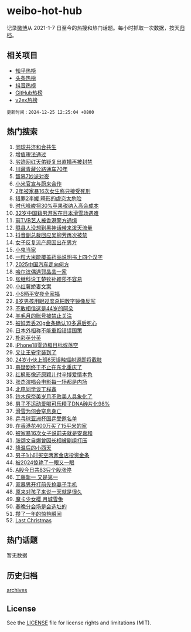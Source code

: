 # weibo-hot-hub

记录[微博](https://www.weibo.com)从 2021-1-7 日至今的热搜和热门话题。每小时抓取一次数据，按天[归档](archives)。

## 相关项目

- [知乎热榜](https://github.com/snaildev/zhihu-hot-hub)
- [头条热榜](https://github.com/snaildev/toutiao-hot-hub)
- [抖音热榜](https://github.com/snaildev/douyin-hot-hub)
- [GitHub热榜](https://github.com/snaildev/github-hot-hub)
- [v2ex热榜](https://github.com/snaildev/v2ex-hot-hub)


`更新时间：2024-12-25 12:25:04 +0800`

## 热门搜索

1. [同球共济和合共生](https://m.weibo.cn/search?containerid=100103type%3D1%26t%3D10%26q%3D%23%E5%90%8C%E7%90%83%E5%85%B1%E6%B5%8E%E5%92%8C%E5%90%88%E5%85%B1%E7%94%9F%23&stream_entry_id=51&isnewpage=1&extparam=seat%3D1%26dgr%3D0%26pos%3D0%26stream_entry_id%3D51%26c_type%3D51%26filter_type%3Drealtimehot%26q%3D%2523%25E5%2590%258C%25E7%2590%2583%25E5%2585%25B1%25E6%25B5%258E%25E5%2592%258C%25E5%2590%2588%25E5%2585%25B1%25E7%2594%259F%2523%26cate%3D10103%26display_time%3D1735100703%26pre_seqid%3D173510070332703686272105)
1. [增值税法通过](https://m.weibo.cn/search?containerid=100103type%3D1%26t%3D10%26q%3D%23%E5%A2%9E%E5%80%BC%E7%A8%8E%E6%B3%95%E9%80%9A%E8%BF%87%23&stream_entry_id=31&isnewpage=1&extparam=seat%3D1%26flag%3D0%26stream_entry_id%3D31%26lcate%3D5001%26band_rank%3D1%26q%3D%2523%25E5%25A2%259E%25E5%2580%25BC%25E7%25A8%258E%25E6%25B3%2595%25E9%2580%259A%25E8%25BF%2587%2523%26dgr%3D0%26pos%3D0%26c_type%3D31%26realpos%3D1%26filter_type%3Drealtimehot%26cate%3D5001%26display_time%3D1735100703%26pre_seqid%3D173510070332703686272105)
1. [劣迹网红天佑疑复出直播再被封禁](https://m.weibo.cn/search?containerid=100103type%3D1%26t%3D10%26q%3D%23%E5%8A%A3%E8%BF%B9%E7%BD%91%E7%BA%A2%E5%A4%A9%E4%BD%91%E7%96%91%E5%A4%8D%E5%87%BA%E7%9B%B4%E6%92%AD%E5%86%8D%E8%A2%AB%E5%B0%81%E7%A6%81%23&stream_entry_id=31&isnewpage=1&extparam=seat%3D1%26flag%3D2%26stream_entry_id%3D31%26lcate%3D5001%26band_rank%3D2%26q%3D%2523%25E5%258A%25A3%25E8%25BF%25B9%25E7%25BD%2591%25E7%25BA%25A2%25E5%25A4%25A9%25E4%25BD%2591%25E7%2596%2591%25E5%25A4%258D%25E5%2587%25BA%25E7%259B%25B4%25E6%2592%25AD%25E5%2586%258D%25E8%25A2%25AB%25E5%25B0%2581%25E7%25A6%2581%2523%26dgr%3D0%26pos%3D1%26c_type%3D31%26realpos%3D2%26filter_type%3Drealtimehot%26cate%3D5001%26display_time%3D1735100703%26pre_seqid%3D173510070332703686272105)
1. [川藏青藏公路通车70年](https://m.weibo.cn/search?containerid=100103type%3D1%26t%3D10%26q%3D%23%E5%B7%9D%E8%97%8F%E9%9D%92%E8%97%8F%E5%85%AC%E8%B7%AF%E9%80%9A%E8%BD%A670%E5%B9%B4%23&stream_entry_id=31&isnewpage=1&extparam=seat%3D1%26flag%3D0%26stream_entry_id%3D31%26lcate%3D5001%26band_rank%3D3%26q%3D%2523%25E5%25B7%259D%25E8%2597%258F%25E9%259D%2592%25E8%2597%258F%25E5%2585%25AC%25E8%25B7%25AF%25E9%2580%259A%25E8%25BD%25A670%25E5%25B9%25B4%2523%26dgr%3D0%26pos%3D2%26c_type%3D31%26realpos%3D3%26filter_type%3Drealtimehot%26cate%3D5001%26display_time%3D1735100703%26pre_seqid%3D173510070332703686272105)
1. [智界7妙派对夜](https://m.weibo.cn/search?containerid=100103type%3D1%26t%3D10%26q%3D%23%E6%99%BA%E7%95%8C7%E5%A6%99%E6%B4%BE%E5%AF%B9%E5%A4%9C%23&stream_entry_id=31&isnewpage=1&extparam=seat%3D1%26stream_entry_id%3D31%26lcate%3D5001%26filter_type%3Drealtimehot%26adid%3D269957%26q%3D%2523%25E6%2599%25BA%25E7%2595%258C7%25E5%25A6%2599%25E6%25B4%25BE%25E5%25AF%25B9%25E5%25A4%259C%2523%26topic_ad%3D1%26dgr%3D0%26is_ad_pos%3D1%26c_type%3D31%26pos%3D3%26band_rank%3D4%26cate%3D5001%26display_time%3D1735100703%26pre_seqid%3D173510070332703686272105)
1. [小米官宣与蔚来合作](https://m.weibo.cn/search?containerid=100103type%3D1%26t%3D10%26q%3D%23%E5%B0%8F%E7%B1%B3%E5%AE%98%E5%AE%A3%E4%B8%8E%E8%94%9A%E6%9D%A5%E5%90%88%E4%BD%9C%23&stream_entry_id=31&isnewpage=1&extparam=seat%3D1%26flag%3D1%26stream_entry_id%3D31%26lcate%3D5001%26band_rank%3D4%26q%3D%2523%25E5%25B0%258F%25E7%25B1%25B3%25E5%25AE%2598%25E5%25AE%25A3%25E4%25B8%258E%25E8%2594%259A%25E6%259D%25A5%25E5%2590%2588%25E4%25BD%259C%2523%26dgr%3D0%26pos%3D4%26c_type%3D31%26realpos%3D4%26filter_type%3Drealtimehot%26cate%3D5001%26display_time%3D1735100703%26pre_seqid%3D173510070332703686272105)
1. [2年被家暴16次女生称只接受死刑](https://m.weibo.cn/search?containerid=100103type%3D1%26t%3D10%26q%3D%232%E5%B9%B4%E8%A2%AB%E5%AE%B6%E6%9A%B416%E6%AC%A1%E5%A5%B3%E7%94%9F%E7%A7%B0%E5%8F%AA%E6%8E%A5%E5%8F%97%E6%AD%BB%E5%88%91%23&stream_entry_id=31&isnewpage=1&extparam=seat%3D1%26flag%3D0%26stream_entry_id%3D31%26lcate%3D5001%26band_rank%3D5%26q%3D%25232%25E5%25B9%25B4%25E8%25A2%25AB%25E5%25AE%25B6%25E6%259A%25B416%25E6%25AC%25A1%25E5%25A5%25B3%25E7%2594%259F%25E7%25A7%25B0%25E5%258F%25AA%25E6%258E%25A5%25E5%258F%2597%25E6%25AD%25BB%25E5%2588%2591%2523%26dgr%3D0%26pos%3D5%26c_type%3D31%26realpos%3D5%26filter_type%3Drealtimehot%26cate%3D5001%26display_time%3D1735100703%26pre_seqid%3D173510070332703686272105)
1. [猎罪2李媛 畸形的虐恋太危险](https://m.weibo.cn/search?containerid=100103type%3D1%26t%3D10%26q%3D%E7%8C%8E%E7%BD%AA2%E6%9D%8E%E5%AA%9B+%E7%95%B8%E5%BD%A2%E7%9A%84%E8%99%90%E6%81%8B%E5%A4%AA%E5%8D%B1%E9%99%A9&stream_entry_id=31&isnewpage=1&extparam=seat%3D1%26flag%3D1%26stream_entry_id%3D31%26lcate%3D5001%26band_rank%3D6%26q%3D%25E7%258C%258E%25E7%25BD%25AA2%25E6%259D%258E%25E5%25AA%259B%2520%25E7%2595%25B8%25E5%25BD%25A2%25E7%259A%2584%25E8%2599%2590%25E6%2581%258B%25E5%25A4%25AA%25E5%258D%25B1%25E9%2599%25A9%26dgr%3D0%26pos%3D6%26c_type%3D31%26realpos%3D6%26filter_type%3Drealtimehot%26cate%3D5001%26display_time%3D1735100703%26pre_seqid%3D173510070332703686272105)
1. [时代峰峻将30%苹果税纳入高会成本](https://m.weibo.cn/search?containerid=100103type%3D1%26t%3D10%26q%3D%23%E6%97%B6%E4%BB%A3%E5%B3%B0%E5%B3%BB%E5%B0%8630%25%E8%8B%B9%E6%9E%9C%E7%A8%8E%E7%BA%B3%E5%85%A5%E9%AB%98%E4%BC%9A%E6%88%90%E6%9C%AC%23&stream_entry_id=31&isnewpage=1&extparam=seat%3D1%26flag%3D2%26stream_entry_id%3D31%26lcate%3D5001%26band_rank%3D7%26q%3D%2523%25E6%2597%25B6%25E4%25BB%25A3%25E5%25B3%25B0%25E5%25B3%25BB%25E5%25B0%258630%2525%25E8%258B%25B9%25E6%259E%259C%25E7%25A8%258E%25E7%25BA%25B3%25E5%2585%25A5%25E9%25AB%2598%25E4%25BC%259A%25E6%2588%2590%25E6%259C%25AC%2523%26dgr%3D0%26pos%3D7%26c_type%3D31%26realpos%3D7%26filter_type%3Drealtimehot%26cate%3D5001%26display_time%3D1735100703%26pre_seqid%3D173510070332703686272105)
1. [32岁中国籍男游客在日本滑雪场遇难](https://m.weibo.cn/search?containerid=100103type%3D1%26t%3D10%26q%3D%2332%E5%B2%81%E4%B8%AD%E5%9B%BD%E7%B1%8D%E7%94%B7%E6%B8%B8%E5%AE%A2%E5%9C%A8%E6%97%A5%E6%9C%AC%E6%BB%91%E9%9B%AA%E5%9C%BA%E9%81%87%E9%9A%BE%23&stream_entry_id=31&isnewpage=1&extparam=seat%3D1%26flag%3D0%26stream_entry_id%3D31%26lcate%3D5001%26band_rank%3D8%26q%3D%252332%25E5%25B2%2581%25E4%25B8%25AD%25E5%259B%25BD%25E7%25B1%258D%25E7%2594%25B7%25E6%25B8%25B8%25E5%25AE%25A2%25E5%259C%25A8%25E6%2597%25A5%25E6%259C%25AC%25E6%25BB%2591%25E9%259B%25AA%25E5%259C%25BA%25E9%2581%2587%25E9%259A%25BE%2523%26dgr%3D0%26pos%3D8%26c_type%3D31%26realpos%3D8%26filter_type%3Drealtimehot%26cate%3D5001%26display_time%3D1735100703%26pre_seqid%3D173510070332703686272105)
1. [前TVB艺人被香港警方通缉](https://m.weibo.cn/search?containerid=100103type%3D1%26t%3D10%26q%3D%23%E5%89%8DTVB%E8%89%BA%E4%BA%BA%E8%A2%AB%E9%A6%99%E6%B8%AF%E8%AD%A6%E6%96%B9%E9%80%9A%E7%BC%89%23&stream_entry_id=31&isnewpage=1&extparam=seat%3D1%26flag%3D1%26stream_entry_id%3D31%26lcate%3D5001%26band_rank%3D9%26q%3D%2523%25E5%2589%258DTVB%25E8%2589%25BA%25E4%25BA%25BA%25E8%25A2%25AB%25E9%25A6%2599%25E6%25B8%25AF%25E8%25AD%25A6%25E6%2596%25B9%25E9%2580%259A%25E7%25BC%2589%2523%26dgr%3D0%26pos%3D9%26c_type%3D31%26realpos%3D9%26filter_type%3Drealtimehot%26cate%3D5001%26display_time%3D1735100703%26pre_seqid%3D173510070332703686272105)
1. [隰县人没想到黑神话带来泼天流量](https://m.weibo.cn/search?containerid=100103type%3D1%26t%3D10%26q%3D%23%E9%9A%B0%E5%8E%BF%E4%BA%BA%E6%B2%A1%E6%83%B3%E5%88%B0%E9%BB%91%E7%A5%9E%E8%AF%9D%E5%B8%A6%E6%9D%A5%E6%B3%BC%E5%A4%A9%E6%B5%81%E9%87%8F%23&stream_entry_id=31&isnewpage=1&extparam=seat%3D1%26flag%3D1%26stream_entry_id%3D31%26lcate%3D5001%26band_rank%3D10%26q%3D%2523%25E9%259A%25B0%25E5%258E%25BF%25E4%25BA%25BA%25E6%25B2%25A1%25E6%2583%25B3%25E5%2588%25B0%25E9%25BB%2591%25E7%25A5%259E%25E8%25AF%259D%25E5%25B8%25A6%25E6%259D%25A5%25E6%25B3%25BC%25E5%25A4%25A9%25E6%25B5%2581%25E9%2587%258F%2523%26dgr%3D0%26pos%3D10%26c_type%3D31%26realpos%3D10%26filter_type%3Drealtimehot%26cate%3D5001%26display_time%3D1735100703%26pre_seqid%3D173510070332703686272105)
1. [抖音副总裁回应吴柳芳再次被禁](https://m.weibo.cn/search?containerid=100103type%3D1%26t%3D10%26q%3D%23%E6%8A%96%E9%9F%B3%E5%89%AF%E6%80%BB%E8%A3%81%E5%9B%9E%E5%BA%94%E5%90%B4%E6%9F%B3%E8%8A%B3%E5%86%8D%E6%AC%A1%E8%A2%AB%E7%A6%81%23&stream_entry_id=31&isnewpage=1&extparam=seat%3D1%26flag%3D1%26stream_entry_id%3D31%26lcate%3D5001%26band_rank%3D11%26q%3D%2523%25E6%258A%2596%25E9%259F%25B3%25E5%2589%25AF%25E6%2580%25BB%25E8%25A3%2581%25E5%259B%259E%25E5%25BA%2594%25E5%2590%25B4%25E6%259F%25B3%25E8%258A%25B3%25E5%2586%258D%25E6%25AC%25A1%25E8%25A2%25AB%25E7%25A6%2581%2523%26dgr%3D0%26pos%3D11%26c_type%3D31%26realpos%3D11%26filter_type%3Drealtimehot%26cate%3D5001%26display_time%3D1735100703%26pre_seqid%3D173510070332703686272105)
1. [女子反复流产原因出在男方](https://m.weibo.cn/search?containerid=100103type%3D1%26t%3D10%26q%3D%23%E5%A5%B3%E5%AD%90%E5%8F%8D%E5%A4%8D%E6%B5%81%E4%BA%A7%E5%8E%9F%E5%9B%A0%E5%87%BA%E5%9C%A8%E7%94%B7%E6%96%B9%23&stream_entry_id=31&isnewpage=1&extparam=seat%3D1%26flag%3D1%26stream_entry_id%3D31%26lcate%3D5001%26band_rank%3D12%26q%3D%2523%25E5%25A5%25B3%25E5%25AD%2590%25E5%258F%258D%25E5%25A4%258D%25E6%25B5%2581%25E4%25BA%25A7%25E5%258E%259F%25E5%259B%25A0%25E5%2587%25BA%25E5%259C%25A8%25E7%2594%25B7%25E6%2596%25B9%2523%26dgr%3D0%26pos%3D12%26c_type%3D31%26realpos%3D12%26filter_type%3Drealtimehot%26cate%3D5001%26display_time%3D1735100703%26pre_seqid%3D173510070332703686272105)
1. [小鬼当家](https://m.weibo.cn/search?containerid=100103type%3D1%26t%3D10%26q%3D%E5%B0%8F%E9%AC%BC%E5%BD%93%E5%AE%B6&stream_entry_id=31&isnewpage=1&extparam=seat%3D1%26flag%3D1%26stream_entry_id%3D31%26lcate%3D5001%26band_rank%3D13%26q%3D%25E5%25B0%258F%25E9%25AC%25BC%25E5%25BD%2593%25E5%25AE%25B6%26dgr%3D0%26pos%3D13%26c_type%3D31%26realpos%3D13%26filter_type%3Drealtimehot%26cate%3D5001%26display_time%3D1735100703%26pre_seqid%3D173510070332703686272105)
1. [一粒大米能覆盖药品说明书上四个汉字](https://m.weibo.cn/search?containerid=100103type%3D1%26t%3D10%26q%3D%23%E4%B8%80%E7%B2%92%E5%A4%A7%E7%B1%B3%E8%83%BD%E8%A6%86%E7%9B%96%E8%8D%AF%E5%93%81%E8%AF%B4%E6%98%8E%E4%B9%A6%E4%B8%8A%E5%9B%9B%E4%B8%AA%E6%B1%89%E5%AD%97%23&stream_entry_id=31&isnewpage=1&extparam=seat%3D1%26flag%3D1%26stream_entry_id%3D31%26lcate%3D5001%26band_rank%3D14%26q%3D%2523%25E4%25B8%2580%25E7%25B2%2592%25E5%25A4%25A7%25E7%25B1%25B3%25E8%2583%25BD%25E8%25A6%2586%25E7%259B%2596%25E8%258D%25AF%25E5%2593%2581%25E8%25AF%25B4%25E6%2598%258E%25E4%25B9%25A6%25E4%25B8%258A%25E5%259B%259B%25E4%25B8%25AA%25E6%25B1%2589%25E5%25AD%2597%2523%26dgr%3D0%26pos%3D14%26c_type%3D31%26realpos%3D14%26filter_type%3Drealtimehot%26cate%3D5001%26display_time%3D1735100703%26pre_seqid%3D173510070332703686272105)
1. [2025中国汽车走向何方](https://m.weibo.cn/search?containerid=100103type%3D1%26t%3D10%26q%3D%232025%E4%B8%AD%E5%9B%BD%E6%B1%BD%E8%BD%A6%E8%B5%B0%E5%90%91%E4%BD%95%E6%96%B9%23&stream_entry_id=31&isnewpage=1&extparam=seat%3D1%26flag%3D1%26stream_entry_id%3D31%26lcate%3D5001%26band_rank%3D15%26q%3D%25232025%25E4%25B8%25AD%25E5%259B%25BD%25E6%25B1%25BD%25E8%25BD%25A6%25E8%25B5%25B0%25E5%2590%2591%25E4%25BD%2595%25E6%2596%25B9%2523%26dgr%3D0%26pos%3D15%26c_type%3D31%26realpos%3D15%26filter_type%3Drealtimehot%26cate%3D5001%26display_time%3D1735100703%26pre_seqid%3D173510070332703686272105)
1. [哈尔滨偶遇郭晶晶一家](https://m.weibo.cn/search?containerid=100103type%3D1%26t%3D10%26q%3D%23%E5%93%88%E5%B0%94%E6%BB%A8%E5%81%B6%E9%81%87%E9%83%AD%E6%99%B6%E6%99%B6%E4%B8%80%E5%AE%B6%23&stream_entry_id=31&isnewpage=1&extparam=seat%3D1%26flag%3D1%26stream_entry_id%3D31%26lcate%3D5001%26band_rank%3D16%26q%3D%2523%25E5%2593%2588%25E5%25B0%2594%25E6%25BB%25A8%25E5%2581%25B6%25E9%2581%2587%25E9%2583%25AD%25E6%2599%25B6%25E6%2599%25B6%25E4%25B8%2580%25E5%25AE%25B6%2523%26dgr%3D0%26pos%3D16%26c_type%3D31%26realpos%3D16%26filter_type%3Drealtimehot%26cate%3D5001%26display_time%3D1735100703%26pre_seqid%3D173510070332703686272105)
1. [张继科说王楚钦孙颖莎不容易](https://m.weibo.cn/search?containerid=100103type%3D1%26t%3D10%26q%3D%23%E5%BC%A0%E7%BB%A7%E7%A7%91%E8%AF%B4%E7%8E%8B%E6%A5%9A%E9%92%A6%E5%AD%99%E9%A2%96%E8%8E%8E%E4%B8%8D%E5%AE%B9%E6%98%93%23&stream_entry_id=31&isnewpage=1&extparam=seat%3D1%26flag%3D0%26stream_entry_id%3D31%26lcate%3D5001%26band_rank%3D17%26q%3D%2523%25E5%25BC%25A0%25E7%25BB%25A7%25E7%25A7%2591%25E8%25AF%25B4%25E7%258E%258B%25E6%25A5%259A%25E9%2592%25A6%25E5%25AD%2599%25E9%25A2%2596%25E8%258E%258E%25E4%25B8%258D%25E5%25AE%25B9%25E6%2598%2593%2523%26dgr%3D0%26pos%3D17%26c_type%3D31%26realpos%3D17%26filter_type%3Drealtimehot%26cate%3D5001%26display_time%3D1735100703%26pre_seqid%3D173510070332703686272105)
1. [小红薯娇妻文案](https://m.weibo.cn/search?containerid=100103type%3D1%26t%3D10%26q%3D%E5%B0%8F%E7%BA%A2%E8%96%AF%E5%A8%87%E5%A6%BB%E6%96%87%E6%A1%88&stream_entry_id=31&isnewpage=1&extparam=seat%3D1%26flag%3D1%26stream_entry_id%3D31%26lcate%3D5001%26band_rank%3D18%26q%3D%25E5%25B0%258F%25E7%25BA%25A2%25E8%2596%25AF%25E5%25A8%2587%25E5%25A6%25BB%25E6%2596%2587%25E6%25A1%2588%26dgr%3D0%26pos%3D18%26c_type%3D31%26realpos%3D18%26filter_type%3Drealtimehot%26cate%3D5001%26display_time%3D1735100703%26pre_seqid%3D173510070332703686272105)
1. [小S晒平安夜全家福](https://m.weibo.cn/search?containerid=100103type%3D1%26t%3D10%26q%3D%23%E5%B0%8FS%E6%99%92%E5%B9%B3%E5%AE%89%E5%A4%9C%E5%85%A8%E5%AE%B6%E7%A6%8F%23&stream_entry_id=31&isnewpage=1&extparam=seat%3D1%26flag%3D1%26stream_entry_id%3D31%26lcate%3D5001%26band_rank%3D19%26q%3D%2523%25E5%25B0%258FS%25E6%2599%2592%25E5%25B9%25B3%25E5%25AE%2589%25E5%25A4%259C%25E5%2585%25A8%25E5%25AE%25B6%25E7%25A6%258F%2523%26dgr%3D0%26pos%3D19%26c_type%3D31%26realpos%3D19%26filter_type%3Drealtimehot%26cate%3D5001%26display_time%3D1735100703%26pre_seqid%3D173510070332703686272105)
1. [8岁男孩用眼过度总把数字镜像反写](https://m.weibo.cn/search?containerid=100103type%3D1%26t%3D10%26q%3D%238%E5%B2%81%E7%94%B7%E5%AD%A9%E7%94%A8%E7%9C%BC%E8%BF%87%E5%BA%A6%E6%80%BB%E6%8A%8A%E6%95%B0%E5%AD%97%E9%95%9C%E5%83%8F%E5%8F%8D%E5%86%99%23&stream_entry_id=31&isnewpage=1&extparam=seat%3D1%26flag%3D1%26stream_entry_id%3D31%26lcate%3D5001%26band_rank%3D20%26q%3D%25238%25E5%25B2%2581%25E7%2594%25B7%25E5%25AD%25A9%25E7%2594%25A8%25E7%259C%25BC%25E8%25BF%2587%25E5%25BA%25A6%25E6%2580%25BB%25E6%258A%258A%25E6%2595%25B0%25E5%25AD%2597%25E9%2595%259C%25E5%2583%258F%25E5%258F%258D%25E5%2586%2599%2523%26dgr%3D0%26pos%3D20%26c_type%3D31%26realpos%3D20%26filter_type%3Drealtimehot%26cate%3D5001%26display_time%3D1735100703%26pre_seqid%3D173510070332703686272105)
1. [不敢相信这是44岁的阿朵](https://m.weibo.cn/search?containerid=100103type%3D1%26t%3D10%26q%3D%E4%B8%8D%E6%95%A2%E7%9B%B8%E4%BF%A1%E8%BF%99%E6%98%AF44%E5%B2%81%E7%9A%84%E9%98%BF%E6%9C%B5&stream_entry_id=31&isnewpage=1&extparam=seat%3D1%26flag%3D1%26stream_entry_id%3D31%26lcate%3D5001%26band_rank%3D21%26q%3D%25E4%25B8%258D%25E6%2595%25A2%25E7%259B%25B8%25E4%25BF%25A1%25E8%25BF%2599%25E6%2598%25AF44%25E5%25B2%2581%25E7%259A%2584%25E9%2598%25BF%25E6%259C%25B5%26dgr%3D0%26pos%3D21%26c_type%3D31%26realpos%3D21%26filter_type%3Drealtimehot%26cate%3D5001%26display_time%3D1735100703%26pre_seqid%3D173510070332703686272105)
1. [羊毛月的账号被禁止关注](https://m.weibo.cn/search?containerid=100103type%3D1%26t%3D10%26q%3D%23%E7%BE%8A%E6%AF%9B%E6%9C%88%E7%9A%84%E8%B4%A6%E5%8F%B7%E8%A2%AB%E7%A6%81%E6%AD%A2%E5%85%B3%E6%B3%A8%23&stream_entry_id=31&isnewpage=1&extparam=seat%3D1%26flag%3D0%26stream_entry_id%3D31%26lcate%3D5001%26band_rank%3D22%26q%3D%2523%25E7%25BE%258A%25E6%25AF%259B%25E6%259C%2588%25E7%259A%2584%25E8%25B4%25A6%25E5%258F%25B7%25E8%25A2%25AB%25E7%25A6%2581%25E6%25AD%25A2%25E5%2585%25B3%25E6%25B3%25A8%2523%26dgr%3D0%26pos%3D22%26c_type%3D31%26realpos%3D22%26filter_type%3Drealtimehot%26cate%3D5001%26display_time%3D1735100703%26pre_seqid%3D173510070332703686272105)
1. [被娃弄丢20g金条确认10多遍后死心](https://m.weibo.cn/search?containerid=100103type%3D1%26t%3D10%26q%3D%23%E8%A2%AB%E5%A8%83%E5%BC%84%E4%B8%A220g%E9%87%91%E6%9D%A1%E7%A1%AE%E8%AE%A410%E5%A4%9A%E9%81%8D%E5%90%8E%E6%AD%BB%E5%BF%83%23&stream_entry_id=31&isnewpage=1&extparam=seat%3D1%26flag%3D2%26stream_entry_id%3D31%26lcate%3D5001%26band_rank%3D23%26q%3D%2523%25E8%25A2%25AB%25E5%25A8%2583%25E5%25BC%2584%25E4%25B8%25A220g%25E9%2587%2591%25E6%259D%25A1%25E7%25A1%25AE%25E8%25AE%25A410%25E5%25A4%259A%25E9%2581%258D%25E5%2590%258E%25E6%25AD%25BB%25E5%25BF%2583%2523%26dgr%3D0%26pos%3D23%26c_type%3D31%26realpos%3D23%26filter_type%3Drealtimehot%26cate%3D5001%26display_time%3D1735100703%26pre_seqid%3D173510070332703686272105)
1. [日本外相称不能重蹈错误国策](https://m.weibo.cn/search?containerid=100103type%3D1%26t%3D10%26q%3D%23%E6%97%A5%E6%9C%AC%E5%A4%96%E7%9B%B8%E7%A7%B0%E4%B8%8D%E8%83%BD%E9%87%8D%E8%B9%88%E9%94%99%E8%AF%AF%E5%9B%BD%E7%AD%96%23&stream_entry_id=31&isnewpage=1&extparam=seat%3D1%26flag%3D0%26stream_entry_id%3D31%26lcate%3D5001%26band_rank%3D24%26q%3D%2523%25E6%2597%25A5%25E6%259C%25AC%25E5%25A4%2596%25E7%259B%25B8%25E7%25A7%25B0%25E4%25B8%258D%25E8%2583%25BD%25E9%2587%258D%25E8%25B9%2588%25E9%2594%2599%25E8%25AF%25AF%25E5%259B%25BD%25E7%25AD%2596%2523%26dgr%3D0%26pos%3D24%26c_type%3D31%26realpos%3D24%26filter_type%3Drealtimehot%26cate%3D5001%26display_time%3D1735100703%26pre_seqid%3D173510070332703686272105)
1. [朴彩英分英](https://m.weibo.cn/search?containerid=100103type%3D1%26t%3D10%26q%3D%23%E6%9C%B4%E5%BD%A9%E8%8B%B1%E5%88%86%E8%8B%B1%23&stream_entry_id=31&isnewpage=1&extparam=seat%3D1%26flag%3D0%26stream_entry_id%3D31%26lcate%3D5001%26band_rank%3D25%26q%3D%2523%25E6%259C%25B4%25E5%25BD%25A9%25E8%258B%25B1%25E5%2588%2586%25E8%258B%25B1%2523%26dgr%3D0%26pos%3D25%26c_type%3D31%26realpos%3D25%26filter_type%3Drealtimehot%26cate%3D5001%26display_time%3D1735100703%26pre_seqid%3D173510070332703686272105)
1. [iPhone18零边框目标或落空](https://m.weibo.cn/search?containerid=100103type%3D1%26t%3D10%26q%3D%23iPhone18%E9%9B%B6%E8%BE%B9%E6%A1%86%E7%9B%AE%E6%A0%87%E6%88%96%E8%90%BD%E7%A9%BA%23&stream_entry_id=31&isnewpage=1&extparam=seat%3D1%26flag%3D0%26stream_entry_id%3D31%26lcate%3D5001%26band_rank%3D26%26q%3D%2523iPhone18%25E9%259B%25B6%25E8%25BE%25B9%25E6%25A1%2586%25E7%259B%25AE%25E6%25A0%2587%25E6%2588%2596%25E8%2590%25BD%25E7%25A9%25BA%2523%26dgr%3D0%26pos%3D26%26c_type%3D31%26realpos%3D26%26filter_type%3Drealtimehot%26cate%3D5001%26display_time%3D1735100703%26pre_seqid%3D173510070332703686272105)
1. [又让王安宇装到了](https://m.weibo.cn/search?containerid=100103type%3D1%26t%3D10%26q%3D%E5%8F%88%E8%AE%A9%E7%8E%8B%E5%AE%89%E5%AE%87%E8%A3%85%E5%88%B0%E4%BA%86&stream_entry_id=31&isnewpage=1&extparam=seat%3D1%26flag%3D1%26stream_entry_id%3D31%26lcate%3D5001%26band_rank%3D27%26q%3D%25E5%258F%2588%25E8%25AE%25A9%25E7%258E%258B%25E5%25AE%2589%25E5%25AE%2587%25E8%25A3%2585%25E5%2588%25B0%25E4%25BA%2586%26dgr%3D0%26pos%3D27%26c_type%3D31%26realpos%3D27%26filter_type%3Drealtimehot%26cate%3D5001%26display_time%3D1735100703%26pre_seqid%3D173510070332703686272105)
1. [24岁小伙上班6天误触辐射源即将截肢](https://m.weibo.cn/search?containerid=100103type%3D1%26t%3D10%26q%3D%2324%E5%B2%81%E5%B0%8F%E4%BC%99%E4%B8%8A%E7%8F%AD6%E5%A4%A9%E8%AF%AF%E8%A7%A6%E8%BE%90%E5%B0%84%E6%BA%90%E5%8D%B3%E5%B0%86%E6%88%AA%E8%82%A2%23&stream_entry_id=31&isnewpage=1&extparam=seat%3D1%26flag%3D0%26stream_entry_id%3D31%26lcate%3D5001%26band_rank%3D28%26q%3D%252324%25E5%25B2%2581%25E5%25B0%258F%25E4%25BC%2599%25E4%25B8%258A%25E7%258F%25AD6%25E5%25A4%25A9%25E8%25AF%25AF%25E8%25A7%25A6%25E8%25BE%2590%25E5%25B0%2584%25E6%25BA%2590%25E5%258D%25B3%25E5%25B0%2586%25E6%2588%25AA%25E8%2582%25A2%2523%26dgr%3D0%26pos%3D28%26c_type%3D31%26realpos%3D28%26filter_type%3Drealtimehot%26cate%3D5001%26display_time%3D1735100703%26pre_seqid%3D173510070332703686272105)
1. [悬疑剧终于不止在东北重庆了](https://m.weibo.cn/search?containerid=100103type%3D1%26t%3D10%26q%3D%E6%82%AC%E7%96%91%E5%89%A7%E7%BB%88%E4%BA%8E%E4%B8%8D%E6%AD%A2%E5%9C%A8%E4%B8%9C%E5%8C%97%E9%87%8D%E5%BA%86%E4%BA%86&stream_entry_id=31&isnewpage=1&extparam=seat%3D1%26flag%3D1%26stream_entry_id%3D31%26lcate%3D5001%26band_rank%3D29%26q%3D%25E6%2582%25AC%25E7%2596%2591%25E5%2589%25A7%25E7%25BB%2588%25E4%25BA%258E%25E4%25B8%258D%25E6%25AD%25A2%25E5%259C%25A8%25E4%25B8%259C%25E5%258C%2597%25E9%2587%258D%25E5%25BA%2586%25E4%25BA%2586%26dgr%3D0%26pos%3D29%26c_type%3D31%26realpos%3D29%26filter_type%3Drealtimehot%26cate%3D5001%26display_time%3D1735100703%26pre_seqid%3D173510070332703686272105)
1. [红枫影像还原颖儿付辛博爱情本色](https://m.weibo.cn/search?containerid=100103type%3D1%26t%3D10%26q%3D%23%E7%BA%A2%E6%9E%AB%E5%BD%B1%E5%83%8F%E8%BF%98%E5%8E%9F%E9%A2%96%E5%84%BF%E4%BB%98%E8%BE%9B%E5%8D%9A%E7%88%B1%E6%83%85%E6%9C%AC%E8%89%B2%23&stream_entry_id=31&isnewpage=1&extparam=seat%3D1%26flag%3D0%26stream_entry_id%3D31%26lcate%3D5001%26band_rank%3D30%26filter_type%3Drealtimehot%26pos%3D30%26dgr%3D0%26adid%3D269895%26c_type%3D31%26realpos%3D30%26q%3D%2523%25E7%25BA%25A2%25E6%259E%25AB%25E5%25BD%25B1%25E5%2583%258F%25E8%25BF%2598%25E5%258E%259F%25E9%25A2%2596%25E5%2584%25BF%25E4%25BB%2598%25E8%25BE%259B%25E5%258D%259A%25E7%2588%25B1%25E6%2583%2585%25E6%259C%25AC%25E8%2589%25B2%2523%26cate%3D5001%26display_time%3D1735100703%26pre_seqid%3D173510070332703686272105)
1. [张杰演唱会电影每一场都是内场](https://m.weibo.cn/search?containerid=100103type%3D1%26t%3D10%26q%3D%23%E5%BC%A0%E6%9D%B0%E6%BC%94%E5%94%B1%E4%BC%9A%E7%94%B5%E5%BD%B1%E6%AF%8F%E4%B8%80%E5%9C%BA%E9%83%BD%E6%98%AF%E5%86%85%E5%9C%BA%23&stream_entry_id=31&isnewpage=1&extparam=seat%3D1%26flag%3D1%26stream_entry_id%3D31%26lcate%3D5001%26band_rank%3D31%26q%3D%2523%25E5%25BC%25A0%25E6%259D%25B0%25E6%25BC%2594%25E5%2594%25B1%25E4%25BC%259A%25E7%2594%25B5%25E5%25BD%25B1%25E6%25AF%258F%25E4%25B8%2580%25E5%259C%25BA%25E9%2583%25BD%25E6%2598%25AF%25E5%2586%2585%25E5%259C%25BA%2523%26dgr%3D0%26pos%3D31%26c_type%3D31%26realpos%3D31%26filter_type%3Drealtimehot%26cate%3D5001%26display_time%3D1735100703%26pre_seqid%3D173510070332703686272105)
1. [北电同学谈丁程鑫](https://m.weibo.cn/search?containerid=100103type%3D1%26t%3D10%26q%3D%23%E5%8C%97%E7%94%B5%E5%90%8C%E5%AD%A6%E8%B0%88%E4%B8%81%E7%A8%8B%E9%91%AB%23&stream_entry_id=31&isnewpage=1&extparam=seat%3D1%26flag%3D1%26stream_entry_id%3D31%26lcate%3D5001%26band_rank%3D32%26q%3D%2523%25E5%258C%2597%25E7%2594%25B5%25E5%2590%258C%25E5%25AD%25A6%25E8%25B0%2588%25E4%25B8%2581%25E7%25A8%258B%25E9%2591%25AB%2523%26dgr%3D0%26pos%3D32%26c_type%3D31%26realpos%3D32%26filter_type%3Drealtimehot%26cate%3D5001%26display_time%3D1735100703%26pre_seqid%3D173510070332703686272105)
1. [铃木保奈美岁月不败美人具象化了](https://m.weibo.cn/search?containerid=100103type%3D1%26t%3D10%26q%3D%E9%93%83%E6%9C%A8%E4%BF%9D%E5%A5%88%E7%BE%8E%E5%B2%81%E6%9C%88%E4%B8%8D%E8%B4%A5%E7%BE%8E%E4%BA%BA%E5%85%B7%E8%B1%A1%E5%8C%96%E4%BA%86&stream_entry_id=31&isnewpage=1&extparam=seat%3D1%26flag%3D1%26stream_entry_id%3D31%26lcate%3D5001%26band_rank%3D33%26q%3D%25E9%2593%2583%25E6%259C%25A8%25E4%25BF%259D%25E5%25A5%2588%25E7%25BE%258E%25E5%25B2%2581%25E6%259C%2588%25E4%25B8%258D%25E8%25B4%25A5%25E7%25BE%258E%25E4%25BA%25BA%25E5%2585%25B7%25E8%25B1%25A1%25E5%258C%2596%25E4%25BA%2586%26dgr%3D0%26pos%3D33%26c_type%3D31%26realpos%3D33%26filter_type%3Drealtimehot%26cate%3D5001%26display_time%3D1735100703%26pre_seqid%3D173510070332703686272105)
1. [男子不运动爱喝可乐精子DNA碎片化98%](https://m.weibo.cn/search?containerid=100103type%3D1%26t%3D10%26q%3D%23%E7%94%B7%E5%AD%90%E4%B8%8D%E8%BF%90%E5%8A%A8%E7%88%B1%E5%96%9D%E5%8F%AF%E4%B9%90%E7%B2%BE%E5%AD%90DNA%E7%A2%8E%E7%89%87%E5%8C%9698%25%23&stream_entry_id=31&isnewpage=1&extparam=seat%3D1%26flag%3D1%26stream_entry_id%3D31%26lcate%3D5001%26band_rank%3D34%26q%3D%2523%25E7%2594%25B7%25E5%25AD%2590%25E4%25B8%258D%25E8%25BF%2590%25E5%258A%25A8%25E7%2588%25B1%25E5%2596%259D%25E5%258F%25AF%25E4%25B9%2590%25E7%25B2%25BE%25E5%25AD%2590DNA%25E7%25A2%258E%25E7%2589%2587%25E5%258C%259698%2525%2523%26dgr%3D0%26pos%3D34%26c_type%3D31%26realpos%3D34%26filter_type%3Drealtimehot%26cate%3D5001%26display_time%3D1735100703%26pre_seqid%3D173510070332703686272105)
1. [滑雪为何会窒息身亡](https://m.weibo.cn/search?containerid=100103type%3D1%26t%3D10%26q%3D%23%E6%BB%91%E9%9B%AA%E4%B8%BA%E4%BD%95%E4%BC%9A%E7%AA%92%E6%81%AF%E8%BA%AB%E4%BA%A1%23&stream_entry_id=31&isnewpage=1&extparam=seat%3D1%26flag%3D0%26stream_entry_id%3D31%26lcate%3D5001%26band_rank%3D35%26q%3D%2523%25E6%25BB%2591%25E9%259B%25AA%25E4%25B8%25BA%25E4%25BD%2595%25E4%25BC%259A%25E7%25AA%2592%25E6%2581%25AF%25E8%25BA%25AB%25E4%25BA%25A1%2523%26dgr%3D0%26pos%3D35%26c_type%3D31%26realpos%3D35%26filter_type%3Drealtimehot%26cate%3D5001%26display_time%3D1735100703%26pre_seqid%3D173510070332703686272105)
1. [乒乓球亚洲杯国乒受邀名单](https://m.weibo.cn/search?containerid=100103type%3D1%26t%3D10%26q%3D%23%E4%B9%92%E4%B9%93%E7%90%83%E4%BA%9A%E6%B4%B2%E6%9D%AF%E5%9B%BD%E4%B9%92%E5%8F%97%E9%82%80%E5%90%8D%E5%8D%95%23&stream_entry_id=31&isnewpage=1&extparam=seat%3D1%26flag%3D1%26stream_entry_id%3D31%26lcate%3D5001%26band_rank%3D36%26q%3D%2523%25E4%25B9%2592%25E4%25B9%2593%25E7%2590%2583%25E4%25BA%259A%25E6%25B4%25B2%25E6%259D%25AF%25E5%259B%25BD%25E4%25B9%2592%25E5%258F%2597%25E9%2582%2580%25E5%2590%258D%25E5%258D%2595%2523%26dgr%3D0%26pos%3D36%26c_type%3D31%26realpos%3D36%26filter_type%3Drealtimehot%26cate%3D5001%26display_time%3D1735100703%26pre_seqid%3D173510070332703686272105)
1. [在香港花400万买了15平米的家](https://m.weibo.cn/search?containerid=100103type%3D1%26t%3D10%26q%3D%E5%9C%A8%E9%A6%99%E6%B8%AF%E8%8A%B1400%E4%B8%87%E4%B9%B0%E4%BA%8615%E5%B9%B3%E7%B1%B3%E7%9A%84%E5%AE%B6&stream_entry_id=31&isnewpage=1&extparam=seat%3D1%26flag%3D0%26stream_entry_id%3D31%26lcate%3D5001%26band_rank%3D37%26q%3D%25E5%259C%25A8%25E9%25A6%2599%25E6%25B8%25AF%25E8%258A%25B1400%25E4%25B8%2587%25E4%25B9%25B0%25E4%25BA%258615%25E5%25B9%25B3%25E7%25B1%25B3%25E7%259A%2584%25E5%25AE%25B6%26dgr%3D0%26pos%3D37%26c_type%3D31%26realpos%3D37%26filter_type%3Drealtimehot%26cate%3D5001%26display_time%3D1735100703%26pre_seqid%3D173510070332703686272105)
1. [被家暴16次女子说前夫就是安嘉和](https://m.weibo.cn/search?containerid=100103type%3D1%26t%3D10%26q%3D%23%E8%A2%AB%E5%AE%B6%E6%9A%B416%E6%AC%A1%E5%A5%B3%E5%AD%90%E8%AF%B4%E5%89%8D%E5%A4%AB%E5%B0%B1%E6%98%AF%E5%AE%89%E5%98%89%E5%92%8C%23&stream_entry_id=31&isnewpage=1&extparam=seat%3D1%26flag%3D1%26stream_entry_id%3D31%26lcate%3D5001%26band_rank%3D38%26q%3D%2523%25E8%25A2%25AB%25E5%25AE%25B6%25E6%259A%25B416%25E6%25AC%25A1%25E5%25A5%25B3%25E5%25AD%2590%25E8%25AF%25B4%25E5%2589%258D%25E5%25A4%25AB%25E5%25B0%25B1%25E6%2598%25AF%25E5%25AE%2589%25E5%2598%2589%25E5%2592%258C%2523%26dgr%3D0%26pos%3D38%26c_type%3D31%26realpos%3D38%26filter_type%3Drealtimehot%26cate%3D5001%26display_time%3D1735100703%26pre_seqid%3D173510070332703686272105)
1. [张颂文自爆曾因长相被剧组打压](https://m.weibo.cn/search?containerid=100103type%3D1%26t%3D10%26q%3D%23%E5%BC%A0%E9%A2%82%E6%96%87%E8%87%AA%E7%88%86%E6%9B%BE%E5%9B%A0%E9%95%BF%E7%9B%B8%E8%A2%AB%E5%89%A7%E7%BB%84%E6%89%93%E5%8E%8B%23&stream_entry_id=31&isnewpage=1&extparam=seat%3D1%26flag%3D0%26stream_entry_id%3D31%26lcate%3D5001%26band_rank%3D39%26q%3D%2523%25E5%25BC%25A0%25E9%25A2%2582%25E6%2596%2587%25E8%2587%25AA%25E7%2588%2586%25E6%259B%25BE%25E5%259B%25A0%25E9%2595%25BF%25E7%259B%25B8%25E8%25A2%25AB%25E5%2589%25A7%25E7%25BB%2584%25E6%2589%2593%25E5%258E%258B%2523%26dgr%3D0%26pos%3D39%26c_type%3D31%26realpos%3D39%26filter_type%3Drealtimehot%26cate%3D5001%26display_time%3D1735100703%26pre_seqid%3D173510070332703686272105)
1. [降温后的小西天](https://m.weibo.cn/search?containerid=100103type%3D1%26t%3D10%26q%3D%23%E9%99%8D%E6%B8%A9%E5%90%8E%E7%9A%84%E5%B0%8F%E8%A5%BF%E5%A4%A9%23&stream_entry_id=31&isnewpage=1&extparam=seat%3D1%26flag%3D1%26stream_entry_id%3D31%26lcate%3D5001%26band_rank%3D40%26q%3D%2523%25E9%2599%258D%25E6%25B8%25A9%25E5%2590%258E%25E7%259A%2584%25E5%25B0%258F%25E8%25A5%25BF%25E5%25A4%25A9%2523%26dgr%3D0%26pos%3D40%26c_type%3D31%26realpos%3D40%26filter_type%3Drealtimehot%26cate%3D5001%26display_time%3D1735100703%26pre_seqid%3D173510070332703686272105)
1. [男子1小时买空两家金店投资金条](https://m.weibo.cn/search?containerid=100103type%3D1%26t%3D10%26q%3D%23%E7%94%B7%E5%AD%901%E5%B0%8F%E6%97%B6%E4%B9%B0%E7%A9%BA%E4%B8%A4%E5%AE%B6%E9%87%91%E5%BA%97%E6%8A%95%E8%B5%84%E9%87%91%E6%9D%A1%23&stream_entry_id=31&isnewpage=1&extparam=seat%3D1%26flag%3D0%26stream_entry_id%3D31%26lcate%3D5001%26band_rank%3D41%26q%3D%2523%25E7%2594%25B7%25E5%25AD%25901%25E5%25B0%258F%25E6%2597%25B6%25E4%25B9%25B0%25E7%25A9%25BA%25E4%25B8%25A4%25E5%25AE%25B6%25E9%2587%2591%25E5%25BA%2597%25E6%258A%2595%25E8%25B5%2584%25E9%2587%2591%25E6%259D%25A1%2523%26dgr%3D0%26pos%3D41%26c_type%3D31%26realpos%3D41%26filter_type%3Drealtimehot%26cate%3D5001%26display_time%3D1735100703%26pre_seqid%3D173510070332703686272105)
1. [被2024惊艳了一眼又一眼](https://m.weibo.cn/search?containerid=100103type%3D1%26t%3D10%26q%3D%23%E8%A2%AB2024%E6%83%8A%E8%89%B3%E4%BA%86%E4%B8%80%E7%9C%BC%E5%8F%88%E4%B8%80%E7%9C%BC%23&stream_entry_id=31&isnewpage=1&extparam=seat%3D1%26flag%3D0%26stream_entry_id%3D31%26lcate%3D5001%26band_rank%3D42%26q%3D%2523%25E8%25A2%25AB2024%25E6%2583%258A%25E8%2589%25B3%25E4%25BA%2586%25E4%25B8%2580%25E7%259C%25BC%25E5%258F%2588%25E4%25B8%2580%25E7%259C%25BC%2523%26dgr%3D0%26pos%3D42%26c_type%3D31%26realpos%3D42%26filter_type%3Drealtimehot%26cate%3D5001%26display_time%3D1735100703%26pre_seqid%3D173510070332703686272105)
1. [A股今日共83只个股涨停](https://m.weibo.cn/search?containerid=100103type%3D1%26t%3D10%26q%3D%23A%E8%82%A1%E4%BB%8A%E6%97%A5%E5%85%B183%E5%8F%AA%E4%B8%AA%E8%82%A1%E6%B6%A8%E5%81%9C%23&stream_entry_id=31&isnewpage=1&extparam=seat%3D1%26flag%3D1%26stream_entry_id%3D31%26lcate%3D5001%26band_rank%3D43%26q%3D%2523A%25E8%2582%25A1%25E4%25BB%258A%25E6%2597%25A5%25E5%2585%25B183%25E5%258F%25AA%25E4%25B8%25AA%25E8%2582%25A1%25E6%25B6%25A8%25E5%2581%259C%2523%26dgr%3D0%26pos%3D43%26c_type%3D31%26realpos%3D43%26filter_type%3Drealtimehot%26cate%3D5001%26display_time%3D1735100703%26pre_seqid%3D173510070332703686272105)
1. [工藤新一 又是第一](https://m.weibo.cn/search?containerid=100103type%3D1%26t%3D10%26q%3D%E5%B7%A5%E8%97%A4%E6%96%B0%E4%B8%80+%E5%8F%88%E6%98%AF%E7%AC%AC%E4%B8%80&stream_entry_id=31&isnewpage=1&extparam=seat%3D1%26flag%3D1%26stream_entry_id%3D31%26lcate%3D5001%26band_rank%3D44%26q%3D%25E5%25B7%25A5%25E8%2597%25A4%25E6%2596%25B0%25E4%25B8%2580%2520%25E5%258F%2588%25E6%2598%25AF%25E7%25AC%25AC%25E4%25B8%2580%26dgr%3D0%26pos%3D44%26c_type%3D31%26realpos%3D44%26filter_type%3Drealtimehot%26cate%3D5001%26display_time%3D1735100703%26pre_seqid%3D173510070332703686272105)
1. [家暴男开打前先抢妻子手机](https://m.weibo.cn/search?containerid=100103type%3D1%26t%3D10%26q%3D%23%E5%AE%B6%E6%9A%B4%E7%94%B7%E5%BC%80%E6%89%93%E5%89%8D%E5%85%88%E6%8A%A2%E5%A6%BB%E5%AD%90%E6%89%8B%E6%9C%BA%23&stream_entry_id=31&isnewpage=1&extparam=seat%3D1%26flag%3D1%26stream_entry_id%3D31%26lcate%3D5001%26band_rank%3D45%26q%3D%2523%25E5%25AE%25B6%25E6%259A%25B4%25E7%2594%25B7%25E5%25BC%2580%25E6%2589%2593%25E5%2589%258D%25E5%2585%2588%25E6%258A%25A2%25E5%25A6%25BB%25E5%25AD%2590%25E6%2589%258B%25E6%259C%25BA%2523%26dgr%3D0%26pos%3D45%26c_type%3D31%26realpos%3D45%26filter_type%3Drealtimehot%26cate%3D5001%26display_time%3D1735100703%26pre_seqid%3D173510070332703686272105)
1. [原来对孩子来说一天就是很久](https://m.weibo.cn/search?containerid=100103type%3D1%26t%3D10%26q%3D%23%E5%8E%9F%E6%9D%A5%E5%AF%B9%E5%AD%A9%E5%AD%90%E6%9D%A5%E8%AF%B4%E4%B8%80%E5%A4%A9%E5%B0%B1%E6%98%AF%E5%BE%88%E4%B9%85%23&stream_entry_id=31&isnewpage=1&extparam=seat%3D1%26flag%3D0%26stream_entry_id%3D31%26lcate%3D5001%26band_rank%3D46%26q%3D%2523%25E5%258E%259F%25E6%259D%25A5%25E5%25AF%25B9%25E5%25AD%25A9%25E5%25AD%2590%25E6%259D%25A5%25E8%25AF%25B4%25E4%25B8%2580%25E5%25A4%25A9%25E5%25B0%25B1%25E6%2598%25AF%25E5%25BE%2588%25E4%25B9%2585%2523%26dgr%3D0%26pos%3D46%26c_type%3D31%26realpos%3D46%26filter_type%3Drealtimehot%26cate%3D5001%26display_time%3D1735100703%26pre_seqid%3D173510070332703686272105)
1. [魔卡少女樱 月城雪兔](https://m.weibo.cn/search?containerid=100103type%3D1%26t%3D10%26q%3D%E9%AD%94%E5%8D%A1%E5%B0%91%E5%A5%B3%E6%A8%B1+%E6%9C%88%E5%9F%8E%E9%9B%AA%E5%85%94&stream_entry_id=31&isnewpage=1&extparam=seat%3D1%26flag%3D1%26stream_entry_id%3D31%26lcate%3D5001%26band_rank%3D47%26q%3D%25E9%25AD%2594%25E5%258D%25A1%25E5%25B0%2591%25E5%25A5%25B3%25E6%25A8%25B1%2520%25E6%259C%2588%25E5%259F%258E%25E9%259B%25AA%25E5%2585%2594%26dgr%3D0%26pos%3D47%26c_type%3D31%26realpos%3D47%26filter_type%3Drealtimehot%26cate%3D5001%26display_time%3D1735100703%26pre_seqid%3D173510070332703686272105)
1. [春晚分会场是会选址的](https://m.weibo.cn/search?containerid=100103type%3D1%26t%3D10%26q%3D%23%E6%98%A5%E6%99%9A%E5%88%86%E4%BC%9A%E5%9C%BA%E6%98%AF%E4%BC%9A%E9%80%89%E5%9D%80%E7%9A%84%23&stream_entry_id=31&isnewpage=1&extparam=seat%3D1%26flag%3D0%26stream_entry_id%3D31%26lcate%3D5001%26band_rank%3D48%26q%3D%2523%25E6%2598%25A5%25E6%2599%259A%25E5%2588%2586%25E4%25BC%259A%25E5%259C%25BA%25E6%2598%25AF%25E4%25BC%259A%25E9%2580%2589%25E5%259D%2580%25E7%259A%2584%2523%26dgr%3D0%26pos%3D48%26c_type%3D31%26realpos%3D48%26filter_type%3Drealtimehot%26cate%3D5001%26display_time%3D1735100703%26pre_seqid%3D173510070332703686272105)
1. [攒了一年的惊艳瞬间](https://m.weibo.cn/search?containerid=100103type%3D1%26t%3D10%26q%3D%23%E6%94%92%E4%BA%86%E4%B8%80%E5%B9%B4%E7%9A%84%E6%83%8A%E8%89%B3%E7%9E%AC%E9%97%B4%23&stream_entry_id=31&isnewpage=1&extparam=seat%3D1%26flag%3D1%26stream_entry_id%3D31%26lcate%3D5001%26band_rank%3D49%26q%3D%2523%25E6%2594%2592%25E4%25BA%2586%25E4%25B8%2580%25E5%25B9%25B4%25E7%259A%2584%25E6%2583%258A%25E8%2589%25B3%25E7%259E%25AC%25E9%2597%25B4%2523%26dgr%3D0%26pos%3D49%26c_type%3D31%26realpos%3D49%26filter_type%3Drealtimehot%26cate%3D5001%26display_time%3D1735100703%26pre_seqid%3D173510070332703686272105)
1. [Last Christmas](https://m.weibo.cn/search?containerid=100103type%3D1%26t%3D10%26q%3DLast+Christmas&stream_entry_id=31&isnewpage=1&extparam=seat%3D1%26flag%3D1%26stream_entry_id%3D31%26lcate%3D5001%26band_rank%3D50%26q%3DLast%2520Christmas%26dgr%3D0%26pos%3D50%26c_type%3D31%26realpos%3D50%26filter_type%3Drealtimehot%26cate%3D5001%26display_time%3D1735100703%26pre_seqid%3D173510070332703686272105)

## 热门话题

暂无数据

## 历史归档

[archives](archives)

## License

See the [LICENSE](LICENSE) file for license rights and limitations (MIT).
